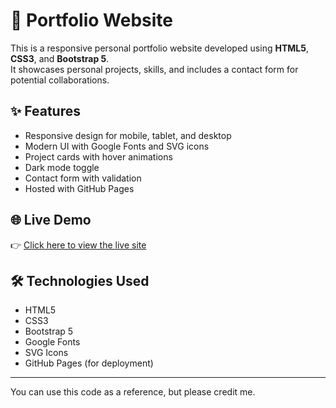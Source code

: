 # 💼 Portfolio Website 

This is a responsive personal portfolio website developed using **HTML5**, **CSS3**, and **Bootstrap 5**.  
It showcases personal projects, skills, and includes a contact form for potential collaborations.

## ✨ Features

- Responsive design for mobile, tablet, and desktop
- Modern UI with Google Fonts and SVG icons
- Project cards with hover animations
- Dark mode toggle
- Contact form with validation
- Hosted with GitHub Pages

## 🌐 Live Demo

👉 [Click here to view the live site](https://github.com/FatmaNurSakal/portfolio-website-fns/blob/main/index.html)

## 🛠 Technologies Used

- HTML5  
- CSS3  
- Bootstrap 5  
- Google Fonts  
- SVG Icons  
- GitHub Pages (for deployment)

---

You can use this code as a reference, but please credit me.


